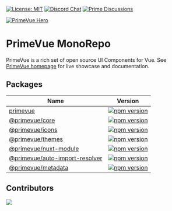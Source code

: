 [![License: MIT](https://img.shields.io/badge/License-MIT-yellow.svg)](https://opensource.org/licenses/MIT)
[![Discord Chat](https://img.shields.io/discord/557940238991753223.svg?color=7289da&label=chat&logo=discord)](https://discord.gg/gzKFYnpmCY)
[![Prime Discussions](https://img.shields.io/github/discussions-search?query=org%3Aprimefaces&logo=github&label=Prime%20Discussions&link=https%3A%2F%2Fgithub.com%2Forgs%2Fprimefaces%2Fdiscussions)](https://github.com/orgs/primefaces/discussions)

[![PrimeVue Hero](https://www.primefaces.org/static/social/primevue-preview.jpg)](https://primevue.org/)

# PrimeVue MonoRepo

PrimeVue is a rich set of open source UI Components for Vue. See [PrimeVue homepage](https://primevue.org/) for live showcase and documentation.

## Packages

| Name | Version |
| --- | --- |
| [primevue](https://github.com/primefaces/primevue/tree/master/packages/primevue) | [![npm version](https://badge.fury.io/js/primevue.svg)](https://badge.fury.io/js/primevue) |
| [@primevue/core](https://github.com/primefaces/primevue/tree/master/packages/core) | [![npm version](https://badge.fury.io/js/@primevue%2Fcore.svg)](https://badge.fury.io/js/@primevue%2Fcore) |
| [@primevue/icons](https://github.com/primefaces/primevue/tree/master/packages/icons) | [![npm version](https://badge.fury.io/js/@primevue%2Ficons.svg)](https://badge.fury.io/js/@primevue%2Ficons) |
| [@primevue/themes](https://github.com/primefaces/primevue/tree/master/packages/themes) | [![npm version](https://badge.fury.io/js/@primevue%2Fthemes.svg)](https://badge.fury.io/js/@primevue%2Fthemes) |
| [@primevue/nuxt-module](https://github.com/primefaces/primevue/tree/master/packages/nuxt-module) | [![npm version](https://badge.fury.io/js/@primevue%2Fnuxt-module.svg)](https://badge.fury.io/js/@primevue%2Fnuxt-module) |
| [@primevue/auto-import-resolver](https://github.com/primefaces/primevue/tree/master/packages/auto-import-resolver) | [![npm version](https://badge.fury.io/js/@primevue%2Fauto-import-resolver.svg)](https://badge.fury.io/js/@primevue%2Fauto-import-resolver) |
| [@primevue/metadata](https://github.com/primefaces/primevue/tree/master/packages/metadata) | [![npm version](https://badge.fury.io/js/@primevue%2Fmetadata.svg)](https://badge.fury.io/js/@primevue%2Fmetadata) |

## Contributors

<a href="https://github.com/primefaces/primevue/graphs/contributors">
  <img src="https://contrib.rocks/image?repo=primefaces/primevue" />
</a>


